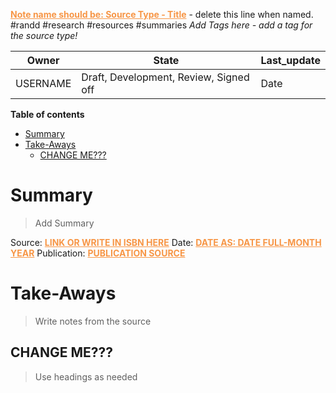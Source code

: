 <font color="#f79646"><u><b>Note name should be: Source Type - Title</b></u></font> - delete this line when named.
#randd #research #resources #summaries *Add Tags here - add a tag for the source type!*

|Owner|State|Last_update|
|--|--|--|
|USERNAME|Draft, Development, Review, Signed off|Date|

**Table of contents**
- [Summary](#Summary)
- [Take-Aways](#Take-Aways)
	- [CHANGE ME???](#CHANGE%20ME???)

# Summary
>Add Summary

Source: <font color="#f79646"><u><b>LINK OR WRITE IN ISBN HERE</b></u></font>
Date: <font color="#f79646"><u><b>DATE AS: DATE FULL-MONTH YEAR</b></u></font>
Publication: <font color="#f79646"><u><b>PUBLICATION SOURCE</b></u></font>

# Take-Aways
>Write notes from the source

## CHANGE ME???
>Use headings as needed